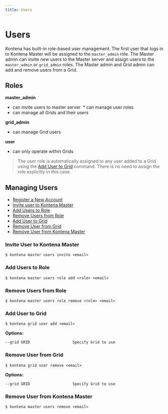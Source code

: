 ```yaml
---
title: Users
---
```


# Users

Kontena has built-in role-based user management. The first user that logs in to Kontena Master will be assigned to the  `master_admin` role. The Master admin can invite new users to the Master server and assign users to the `master_admin` or `grid_admin` roles. The Master admin and Grid admin can add and remove users from a Grid.


## Roles

**master_admin**
  * can invite users to master server
  * can manage user roles
  * can manage all Grids and their users

**grid_admin**
  * can manage Grid users

**user**
  * can only operate within Grids
  > The user role is automatically assigned to any user added to a Grid using the [Add User to Grid](users#add-user-to-grid) command. There is no need to assign the role explicitly in this case. 

## Managing Users

* [Register a New Account](users#register-a-new-kontena-account)
* [Invite user to Kontena Master](users#invite-user-to-kontena-master)
* [Add Users to Role](users#add-users-to-role)
* [Remove Users from Role](users#remove-users-from-role)
* [Add User to Grid](users#add-user-to-grid)
* [Remove User from Grid](users#remove-user-from-grid)
* [Remove User from Kontena Master](users#remove-user-from-kontena-master)

### Invite User to Kontena Master

```
$ kontena master users invite <email>
```

### Add Users to Role

```
$ kontena master users role add <role> <email>
```

### Remove Users from Role

```
$ kontena master users role remove <role> <email>
```

### Add User to Grid

```
$ kontena grid user add <email>
```

**Options:**

```
--grid GRID                   Specify Grid to use
```

### Remove User from Grid

```
$ kontena grid user remove <email>
```

**Options:**

```
--grid GRID                   Specify Grid to use
```

### Remove User from Kontena Master

```
$ kontena master users remove <email>
```
